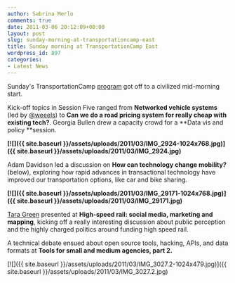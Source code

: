 ```yaml
---
author: Sabrina Merlo
comments: true
date: 2011-03-06 20:12:09+00:00
layout: post
slug: sunday-morning-at-transportationcamp-east
title: Sunday morning at TransportationCamp East
wordpress_id: 897
categories:
- Latest News
---
```


Sunday's TransportationCamp [program](http://transportationcamp.org/east) got off to a civilized mid-morning start.

Kick-off topics in Session Five ranged from **Networked vehicle systems** (led by [@weeels](http://twitter.com/weeels)) to **Can we do a road pricing system for really cheap with existing tech?**. Georgia Bullen drew a capacity crowd for a **Data vis and policy **session.

**[![]({{ site.baseurl }}/assets/uploads/2011/03/IMG_2924-1024x768.jpg)]({{ site.baseurl }}/assets/uploads/2011/03/IMG_2924.jpg)**

Adam Davidson led a discussion on **How can technology change mobility?** (below), exploring how rapid advances in transactional technology have improved our transportation options, like car and bike sharing.

**[![]({{ site.baseurl }}/assets/uploads/2011/03/IMG_29171-1024x768.jpg)]({{ site.baseurl }}/assets/uploads/2011/03/IMG_29171.jpg)**

[Tara Green](http://twitter.com/#!/search/hsrusa) presented at **High-speed rail: social media, marketing and mapping**, kicking off a really interesting discussion about public perception and the highly charged politics around funding high speed rail.

A technical debate ensued about open source tools, hacking, APIs, and data formats at **Tools for small and medium agencies, part 2.**

[![]({{ site.baseurl }}/assets/uploads/2011/03/IMG_3027.2-1024x479.jpg)]({{ site.baseurl }}/assets/uploads/2011/03/IMG_3027.2.jpg)
